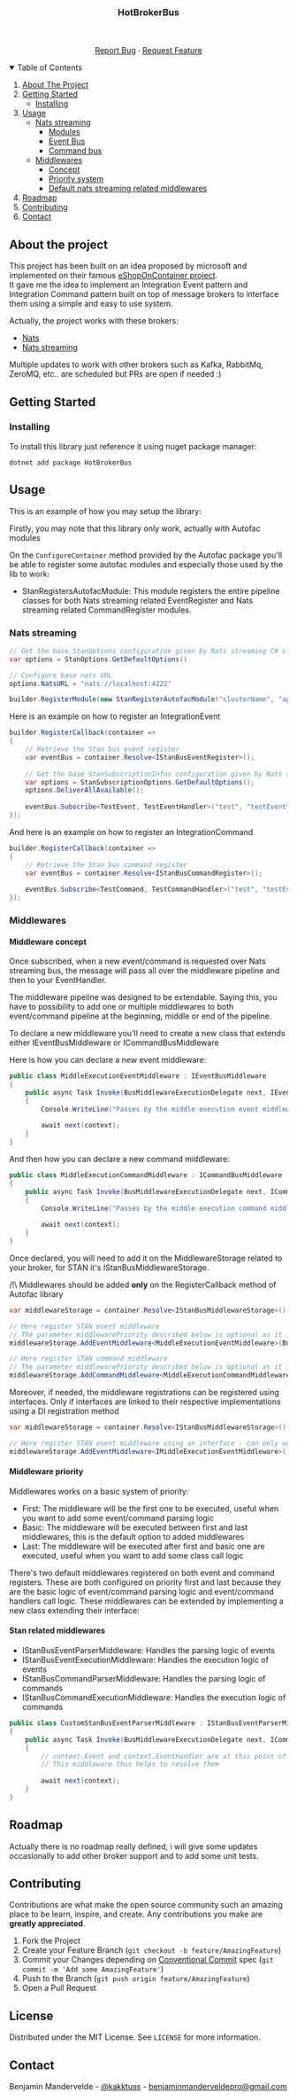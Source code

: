 <!-- PROJECT LOGO -->
<h3 align="center">HotBrokerBus</h3>
<p align="center">
    <br />
    <br />
    <a href="https://github.com/Kakktuss/HotMessageBus/issues">Report Bug</a>
    ·
    <a href="https://github.com/Kakktuss/HotMessageBus/issues">Request Feature</a>
</p>


<!-- TABLE OF CONTENTS -->
<details open="open">
  <summary>Table of Contents</summary>
  <ol>
    <li>
      <a href="#about-the-project">About The Project</a>
    </li>
    <li>
      <a href="#getting-started">Getting Started</a>
      <ul>
        <li><a href="#installing">Installing</a></li>
      </ul>
    </li>
    <li>
    <a href="#usage">Usage</a>
      <ul>
        <li>
            <a href="#nats-streaming">Nats streaming</a>
            <ul>
                <li><a href="#nats-streaming-modules">Modules</a></li>    
                <li><a href="#nats-streaming-eventbus">Event Bus</a></li>    
                <li><a href="#nats-streaming-commandbus">Command bus</a></li>    
            </ul>
        </li>
        <li>
            <a href="#middlewares">Middlewares</a>
            <ul>
                <li><a href="#middleware-concept">Concept</a></li>
                <li><a href="#middleware-priority">Priority system</a></li>
                <li><a href="#stan-related-middlewares">Default nats streaming related middlewares</a></li>
            </ul>
        </li>
      </ul>
    </li>
    <li><a href="#roadmap">Roadmap</a></li>
    <li><a href="#contributing">Contributing</a></li>
    <li><a href="#contact">Contact</a></li>
  </ol>
</details>

<!--ABOUT THE PROJECT-->
## About the project

This project has been built on an idea proposed by microsoft and implemented on their famous [eShopOnContainer project]("https://github.com/dotnet-architecture/eShopOnContainers").
<br/>
It gave me the idea to implement an Integration Event pattern and Integration Command pattern built on top of message brokers to interface them using a simple and easy to use system.

Actually, the project works with these brokers:
* [Nats]("https://docs.nats.io/developing-with-nats/developer")
* [Nats streaming]("https://docs.nats.io/nats-streaming-concepts/intro")

Multiple updates to work with other brokers such as Kafka, RabbitMq, ZeroMQ, etc.. are scheduled but PRs are open if needed :)

<!--GETTING STARTED-->
## Getting Started

### Installing

To install this library just reference it using nuget package manager:

````
dotnet add package HotBrokerBus
````

<!-- USAGE -->
## Usage

This is an example of how you may setup the library:

Firstly, you may note that this library only work, actually with Autofac modules

On the ``ConfigureContainer`` method provided by the Autofac package you'll be able to register some autofac modules and especially those used by the lib to work:
* StanRegistersAutofacModule: This module registers the entire pipeline classes for both Nats streaming related EventRegister and Nats streaming related CommandRegister modules.

### Nats streaming

````c#
// Get the base StanOptions configuration given by Nats streaming C# client
var options = StanOptions.GetDefaultOptions()

// Configure base nats URL
options.NatsURL = "nats://localhost:4222"

builder.RegisterModule(new StanRegisterAutofacModule("clusterName", "applicationName", options))
````

Here is an example on how to register an IntegrationEvent

```c#
builder.RegisterCallback(container => 
{
    // Retrieve the Stan bus event register
    var eventBus = container.Resolve<IStanBusEventRegister>();
    
    // Get the base StanSubscriptionInfos configuration given by Nats streaming c# client
    var options = StanSubscriptionOptions.GetDefaultOptions();
    options.DeliverAllAvailable();
    
    eventBus.Subscribe<TestEvent, TestEventHandler>("test", "testEvent", "queue_group", options);
});

```

And here is an example on how to register an IntegrationCommand

````c#
builder.RegisterCallback(container => 
{
    // Retrieve the Stan bus command register
    var eventBus = container.Resolve<IStanBusCommandRegister>();
    
    eventBus.Subscribe<TestCommand, TestCommandHandler>("test", "testEvent");
});
````

### Middlewares

#### Middleware concept

Once subscribed, when a new event/command is requested over Nats streaming bus, the message will pass all over the middleware pipeline and then to your EventHandler.

The middleware pipeline was designed to be extendable. 
Saying this, you have to possibility to add one or multiple middlewares to both event/command pipeline at the beginning, middle or end of the pipeline.

To declare a new middleware you'll need to create a new class that extends either IEventBusMiddleware or ICommandBusMiddleware

Here is how you can declare a new event middleware:

````c#
public class MiddleExecutionEventMiddleware : IEventBusMiddleware
{
    public async Task Invoke(BusMiddlewareExecutionDelegate next, IEventExecutionContext context)
    {
        Console.WriteLine("Passes by the middle execution event middleware");
        
        await next(context);
    }
}
````

And then how you can declare a new command middleware:

````c#
public class MiddleExecutionCommandMiddleware : ICommandBusMiddleware
{
    public async Task Invoke(BusMiddlewareExecutionDelegate next, ICommandExecutionContext context)
    {
        Console.WriteLine("Passes by the middle execution command middleware");
        
        await next(context);
    }
}
````

Once declared, you will need to add it on the MiddlewareStorage related to your broker, for STAN it's IStanBusMiddlewareStorage.

/!\ Middlewares should be added **only** on the RegisterCallback method of Autofac library
`````c#
var middlewareStorage = container.Resolve<IStanBusMiddlewareStorage>();

// Here register STAN event middleware
// The parameter middlewarePriority described below is optional as it is by default on BusMiddlewarePriority.Basic but can be changed to BusMiddlewarePriority.First or BusMiddlewarePriority.Last
middlewareStorage.AddEventMiddleware<MiddleExecutionEventMiddleware>(BusMiddlewarePriority.Basic);

// Here register STAN command middleware 
// The parameter middlewarePriority described below is optional as it is by default on BusMiddlewarePriority.Basic but can be changed to BusMiddlewarePriority.First or BusMiddlewarePriority.Last
middlewareStorage.AddCommandMiddleware<MiddleExecutionCommandMiddleware>(BusMiddlewarePriority.Basic);
`````

Moreover, if needed, the middleware registrations can be registered using interfaces. Only if interfaces are linked to their respective implementations using a DI registration method

`````c#
var middlewareStorage = container.Resolve<IStanBusMiddlewareStorage>();

// Here register STAN event middleware using an interface - can only work if the implementation has been registered as a Singleton/Scoped/Transient instance on DI
middlewareStorage.AddEventMiddleware<IMiddleExecutionEventMiddleware>();
`````

#### Middleware priority

Middlewares works on a basic system of priority:
* First: The middleware will be the first one to be executed, useful when you want to add some event/command parsing logic
* Basic: The middleware will be executed between first and last middlewares, this is the default option to added middlewares
* Last: The middleware will be executed after first and basic one are executed, useful when you want to add some class call logic

There's two default middlewares registered on both event and command registers. These are both configured on priority first and last because they are the basic logic of event/command parsing logic and event/command handlers call logic.
These middlewares can be extended by implementing a new class extending their interface:

#### Stan related middlewares
* IStanBusEventParserMiddleware: Handles the parsing logic of events
* IStanBusEventExecutionMiddleware: Handles the execution logic of events
* IStanBusCommandParserMiddleware: Handles the parsing logic of commands
* IStanBusCommandExecutionMiddleware: Handles the execution logic of commands

````c#
public class CustomStanBusEventParserMiddleware : IStanBusEventParserMiddleware
{
    public async Task Invoke(BusMiddlewareExecutionDelegate next, ICommandExecutionContext context)
    {
        // context.Event and context.EventHandler are at this point of the execution null
        // This middleware thus helps to resolve them
        
        await next(context);
    }
}
````

<!-- ROADMAP -->
## Roadmap

Actually there is no roadmap really defined, i will give some updates occasionally to add other broker support and to add some unit tests.

<!-- CONTRIBUTING -->
## Contributing

Contributions are what make the open source community such an amazing place to be learn, inspire, and create. Any contributions you make are **greatly appreciated**.

1. Fork the Project
2. Create your Feature Branch (`git checkout -b feature/AmazingFeature`)
3. Commit your Changes depending on [Conventional Commit]("https://www.conventionalcommits.org/en/v1.0.0/") spec (`git commit -m 'Add some AmazingFeature'`)
4. Push to the Branch (`git push origin feature/AmazingFeature`)
5. Open a Pull Request


<!-- LICENSE -->
## License

Distributed under the MIT License. See `LICENSE` for more information.

<!-- CONTACT -->
## Contact

Benjamin Mandervelde - [@kakktuss](https://twitter.com/Kakktuss) - benjaminmanderveldepro@gmail.com
